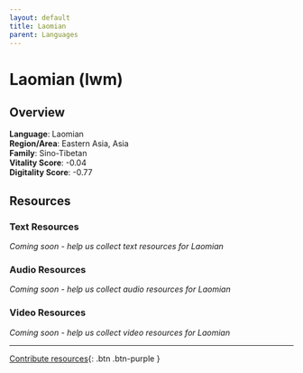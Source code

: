 ```yaml
---
layout: default
title: Laomian
parent: Languages
---
```


# Laomian (lwm)

## Overview

**Language**: Laomian  
**Region/Area**: Eastern Asia, Asia  
**Family**: Sino-Tibetan  
**Vitality Score**: -0.04  
**Digitality Score**: -0.77  

## Resources

### Text Resources
*Coming soon - help us collect text resources for Laomian*

### Audio Resources
*Coming soon - help us collect audio resources for Laomian*

### Video Resources
*Coming soon - help us collect video resources for Laomian*

---

[Contribute resources](https://fairtrain.github.io/){: .btn .btn-purple }
